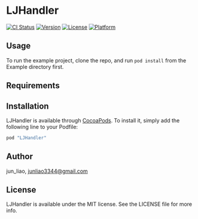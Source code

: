 # LJHandler

[![CI Status](http://img.shields.io/travis/jun_liao/LJHandler.svg?style=flat)](https://travis-ci.org/jun_liao/LJHandler)
[![Version](https://img.shields.io/cocoapods/v/LJHandler.svg?style=flat)](http://cocoapods.org/pods/LJHandler)
[![License](https://img.shields.io/cocoapods/l/LJHandler.svg?style=flat)](http://cocoapods.org/pods/LJHandler)
[![Platform](https://img.shields.io/cocoapods/p/LJHandler.svg?style=flat)](http://cocoapods.org/pods/LJHandler)

## Usage

To run the example project, clone the repo, and run `pod install` from the Example directory first.

## Requirements

## Installation

LJHandler is available through [CocoaPods](http://cocoapods.org). To install
it, simply add the following line to your Podfile:

```ruby
pod "LJHandler"
```

## Author

jun_liao, junliao3344@gmail.com

## License

LJHandler is available under the MIT license. See the LICENSE file for more info.
